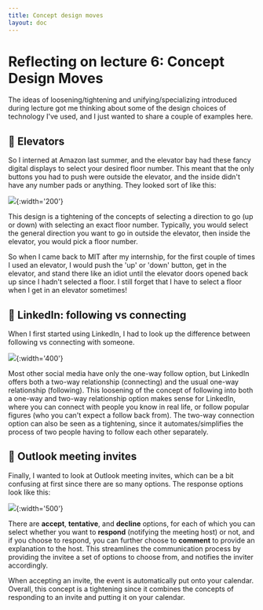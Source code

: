 ```yaml
---
title: Concept design moves
layout: doc
---
```


# Reflecting on lecture 6: Concept Design Moves


The ideas of loosening/tightening and unifying/specializing introduced during lecture got me thinking about some of the design choices of technology I've used, and I just wanted to share a couple of examples here.

## 🔴 Elevators 
So I interned at Amazon last summer, and the elevator bay had these fancy digital displays to select your desired floor number. This meant that the only buttons you had to push were outside the elevator, and the inside didn't have any number pads or anything. They looked sort of like this:

![](/elevator.png){:width='200'}

This design is a tightening of the concepts of selecting a direction to go (up or down) with selecting an exact floor number. Typically, you would select the general direction you want to go in outside the elevator, then inside the elevator, you would pick a floor number.

So when I came back to MIT after my internship, for the first couple of times I used an elevator, I would push the 'up' or 'down' button, get in the elevator, and stand there like an idiot until the elevator doors opened back up since I hadn't selected a floor. I still forget that I have to select a floor when I get in an elevator sometimes!

## 🔴 LinkedIn: following vs connecting
When I first started using LinkedIn, I had to look up the difference between following vs connecting with someone. 

![](/follow.png){:width='400'}

Most other social media have only the one-way follow option, but LinkedIn offers both a two-way relationship (connecting) and the usual one-way relationship (following). This loosening of the concept of following into both a one-way and two-way relationship option makes sense for LinkedIn, where you can connect with people you know in real life, or follow popular figures (who you can't expect a follow back from). The two-way connection option can also be seen as a tightening, since it automates/simplifies the process of two people having to follow each other separately.

## 🔴 Outlook meeting invites
Finally, I wanted to look at Outlook meeting invites, which can be a bit confusing at first since there are so many options. The response options look like this:

![](/outlook.png){:width='500'}

There are **accept**, **tentative**, and **decline** options, for each of which you can select whether you want to **respond** (notifying the meeting host) or not, and if you choose to respond, you can further choose to **comment** to provide an explanation to the host. This streamlines the communication process by providing the invitee a set of options to choose from, and notifies the inviter accordingly.

When accepting an invite, the event is automatically put onto your calendar. Overall, this concept is a tightening since it combines the concepts of responding to an invite and putting it on your calendar.